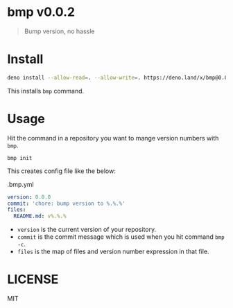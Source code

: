 # bmp v0.0.2

> Bump version, no hassle

# Install

```sh
deno install --allow-read=. --allow-write=. https://deno.land/x/bmp@0.0.1/cli.ts
```

This installs `bmp` command.

# Usage

Hit the command in a repository you want to mange version numbers with `bmp`.

```
bmp init
```

This creates config file like the below:

.bmp.yml

```yaml
version: 0.0.0
commit: 'chore: bump version to %.%.%'
files:
  README.md: v%.%.%
```

- `version` is the current version of your repository.
- `commit` is the commit message which is used when you hit command `bmp -c`.
- `files` is the map of files and version number expression in that file.

# LICENSE

MIT
